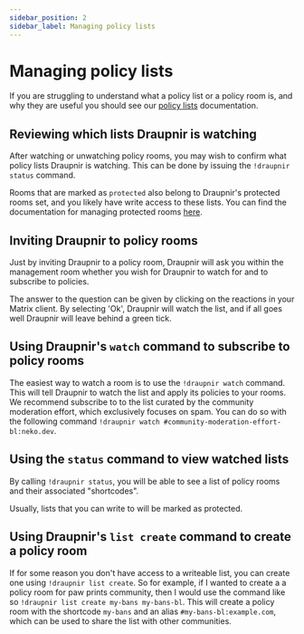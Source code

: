```yaml
---
sidebar_position: 2
sidebar_label: Managing policy lists
---
```


<!--
SPDX-FileCopyrightText: 2024 Gnuxie <Gnuxie@protonmail.com>

SPDX-License-Identifier: CC-BY-SA-4.0
-->

# Managing policy lists

If you are struggling to understand what a policy list or a policy
room is, and why they are useful you should see our [policy
lists](../concepts/policy-lists) documentation.

## Reviewing which lists Draupnir is watching

After watching or unwatching policy rooms, you may wish to confirm
what policy lists Draupnir is watching. This can be done by issuing
the `!draupnir status` command.

Rooms that are marked as `protected` also belong to Draupnir's
protected rooms set, and you likely have write access to these lists.
You can find the documentation for managing protected rooms
[here](./managing-protected-rooms.md).

## Inviting Draupnir to policy rooms

Just by inviting Draupnir to a policy room, Draupnir will ask you
within the management room whether you wish for Draupnir to watch for
and to subscribe to policies.

The answer to the question can be given by clicking on the reactions in
your Matrix client. By selecting 'Ok', Draupnir will watch the list,
and if all goes well Draupnir will leave behind a green tick.

## Using Draupnir's `watch` command to subscribe to policy rooms

The easiest way to watch a room is to use the `!draupnir watch`
command.  This will tell Draupnir to watch the list and apply its
policies to your rooms.  We recommend subscribe to to the list curated
by the community moderation effort, which exclusively focuses on
spam. You can do so with the following command `!draupnir watch #community-moderation-effort-bl:neko.dev`.

## Using the `status` command to view watched lists

By calling `!draupnir status`, you will be able to see a list of
policy rooms and their associated "shortcodes".

Usually, lists that you can write to will be marked as protected.

## Using Draupnir's `list create` command to create a policy room

If for some reason you don't have access to a writeable list, you can
create one using `!draupnir list create`. So for example, if I wanted
to create a a policy room for paw prints community, then I would use
the command like so `!draupnir list create my-bans my-bans-bl`. This
will create a policy room with the shortcode `my-bans` and an alias
`#my-bans-bl:example.com`, which can be used to share the list with
other communities.

